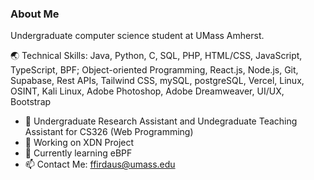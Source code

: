 ### About Me

Undergraduate computer science student at UMass Amherst.

🌏 Technical Skills: Java, Python, C, SQL, PHP, HTML/CSS,  JavaScript, TypeScript, BPF; Object-oriented Programming, React.js, Node.js, Git, Supabase, Rest APIs, Tailwind CSS, mySQL, postgreSQL, Vercel, Linux, OSINT, Kali Linux, Adobe Photoshop, Adobe Dreamweaver, UI/UX, Bootstrap

- 📌 Undergraduate Research Assistant and Undegraduate Teaching Assistant for CS326 (Web Programming)
- 🔭 Working on XDN Project
- 🌱 Currently learning eBPF
- 📫 Contact Me: ffirdaus@umass.edu

<!--
**faizfrds/faizfrds** is a ✨ _special_ ✨ repository because its `README.md` (this file) appears on your GitHub profile.

Here are some ideas to get you started:

- 🔭 I’m currently working on ...
- 🌱 I’m currently learning ...
- 👯 I’m looking to collaborate on ...
- 🤔 I’m looking for help with ...
- 💬 Ask me about ...
- 📫 How to reach me: ...
- 😄 Pronouns: ...
- ⚡ Fun fact: ...
-->
